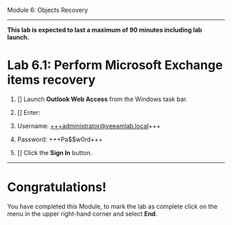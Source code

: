 Module 6: Objects Recovery

---
**This lab is expected to last a maximum of 90 minutes including lab launch.**


# Lab 6.1: Perform Microsoft Exchange items recovery

1. [] Launch **Outlook Web Access** from the Windows task bar.
2. [] Enter:
 1. Username: +++administrator@veeamlab.local+++
 2. Password: +++Pa$$w0rd+++

3. [] Click the **Sign In** button.


---

# Congratulations!

You have completed this Module, to mark the lab as complete click on the menu in the upper right-hand corner and select **End**.
